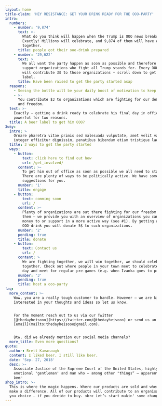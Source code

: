 ```yaml
---
layout: home
title-claim: 'HEY RESISTANCE: GET YOUR DRINK READY FOR THE OOO-PARTY'
intro:
  numbers:
    - number: '9,874'
      text: >-
        What do you think will happen when the Trump is OOO news breaks?
        Exactly! Millions will celebrate, and 9,874 of them will have a drink
        together.
      title: people got their ooo-drink prepared
    - number: '29,622'
      text: >
        We all want the party happen as soon as possible and therefore  we
        support organizations who fight all Trump stands for. Every OOO-LABEL
        will contribute 3$ to those organizations – scroll down to get your
        label.
      title: Have been raised to get the party started asap
  reasons:
    - Seeing the bottle will be your daily boost of motivation to keep fighting.
    - >-
      You contribute $3 to organizations which are fighting for our democracy
      and freedom.
  text: >-
    Exactly – getting a drink ready to celebrate his final day in office is
    powerful for two reasons.
  title: A beer label to get him OOO?
3way:
  intro: >
    Ornare pharetra vitae primis sed malesuada vulputate, amet velit varius
    integer efficitur dignissim, penatibus bibendum etiam tristique laoreet.
  title: 3 ways to get the party started
  ways:
    - button:
        text: click here to find out how
        url: /get_involved/
      content: >-
        To get him out of office as soon as possible we all need to stand up.
        There are plenty of ways to be politically active. We have some
        suggestions for you.
      number: '1'
      title: engage
    - button:
        text: comming soon
        url: /
      content: >-
        Plenty of organizations are out there fighting for our freedom! Support
        them – we provide you with an overview of organizations you can give
        money to or support in a more active way (see #1). By getting an
        OOO-drink you will donate 5$ to such organizations.
      number: '2'
      pending: true
      title: donate
    - button:
        text: Contact us
        url: /
      content: >
        We are fighting together, we will win together, we should celebrate
        together. Check out where people in your town meet to celebrate the big
        day and meet for regular pre-games (e.g. when Ivanka goes to prison).
      number: '3'
      pending: true
      title: host a ooo-party
faq:
  more_content: >-
    Wow, you are a really tough customer to handle. However — we are kind of
    interested in your thoughts and ideas so let us know.


    For the moment reach out to us via our Twitter
    [@thedayheisooo](https://twitter.com/@thedayheisooo) or send us an
    [email](mailto:thedayheisooo@gmail.com).


    Btw. did we already mention our social media channels?
  more_title: Even more questions?
quote:
  author: Brett Kavanaugh
  content: I liked beer. I still like beer.
  date: 'Sep. 27, 2018'
  desc: >-
    Associate Justice of the Supreme Court of the United States, highly
    emotional 'gentleman' and man who — among other "things“ — apparently likes
    beer
shop_intro: >-
  This is where the magic happens. Where our products are sold and where you can
  make a difference. All of our products will contribute to an organisation of
  you choice — if you decide to buy. <br> Let‘s start makin' some changes.
---
```


